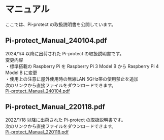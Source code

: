 # マニュアル  
ここでは、Pi-protect の取扱説明書を公開しています。  

## Pi-protect_Manual_240104.pdf  
2024/1/4 以降に出荷された Pi-protect の取扱説明書です。  
変更内容  
・標準搭載の Raspberry Pi を Raspberry Pi 3 Model B から Raspberry Pi 4 Model B に変更  
・使用上の注意に屋外使用時の無線LAN 5GHz帯の使用禁止を追加  
次のリンクから直接ファイルをダウンロードできます。  
[Pi-protect_Manual_240104.pdf](../../../raw/main/manual/Pi-protect_Manual_240104.pdf)

## Pi-protect_Manual_220118.pdf  
2022/1/18 以降に出荷された Pi-protect の取扱説明書です。  
次のリンクから直接ファイルをダウンロードできます。  
[Pi-protect_Manual_220118.pdf](../../../raw/main/manual/Pi-protect_Manual_220118.pdf)

